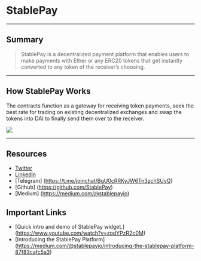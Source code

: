 # StablePay

----
## Summary

> StablePay is a decentralized payment platform that enables users to make payments with Ether or any ERC20 tokens that get instantly converted to any token of the receiver’s choosing.

----
## How StablePay Works
The contracts function as a gateway for receiving token payments, seek the best rate for trading on existing decentralized exchanges and swap the tokens into DAI to finally send them over to the receiver.

![](/assets/images/stablepay_diagram.png)

----
## Resources

* [Twitter](https://twitter.com/)
* [Linkedin](https://www.linkedin.com/company/stablepay)
* [Telegram] (https://t.me/joinchat/BgU0cRRKyJW6Tn3zchSUvQ)
* [Github] (https://github.com/StablePay)
* [Medium] (https://medium.com/@stablepayio)

## Important Links
* [Quick intro and demo of StablePay widget.] (https://www.youtube.com/watch?v=zodYPzR2c0M)
* [Introducing the StablePay Platform] (https://medium.com/@stablepayio/introducing-the-stablepay-platform-87f83cafc5a3)